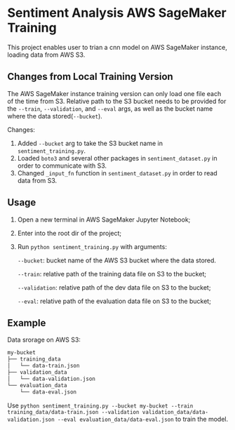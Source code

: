 # Sentiment Analysis AWS SageMaker Training
This project enables user to trian a cnn model on AWS SageMaker instance, loading data from AWS S3.

## Changes from Local Training Version
The AWS SageMaker instance training version can only load one file each of the time from S3. Relative path to the S3 bucket needs to be provided for the `--train`, `--validation`, and `--eval` args, as well as the bucket name where the data stored(`--bucket`).

Changes:
1. Added `--bucket` arg to take the S3 bucket name in `sentiment_training.py`.
2. Loaded `boto3` and several other packages in `sentiment_dataset.py` in order to communicate with S3.
3. Changed `_input_fn` function in `sentiment_dataset.py` in order to read data from S3. 

## Usage
1. Open a new terminal in AWS SageMaker Jupyter Notebook;

2. Enter into the root dir of the project;

3. Run `python sentiment_training.py` with arguments:

    `--bucket`: bucket name of the AWS S3 bucket where the data stored.
    
    `--train`: relative path of the training data file on S3 to the bucket;

    `--validation`: relative path of the dev data file on S3 to the bucket;

    `--eval`: relative path of the evaluation data file on S3 to the bucket;

## Example
Data srorage on AWS S3:
```bash
my-bucket
├── training_data
│   └── data-train.json
├── validation_data
│   └── data-validation.json
└── evaluation_data
    └── data-eval.json
```
Use `python sentiment_training.py --bucket my-bucket --train training_data/data-train.json --validation validation_data/data-validation.json --eval evaluation_data/data-eval.json` to train the model.
